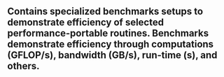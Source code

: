 ## Contains specialized benchmarks setups to demonstrate efficiency of selected performance-portable routines. Benchmarks demonstrate efficiency through computations (GFLOP/s), bandwidth (GB/s), run-time (s), and others.